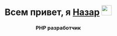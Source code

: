<h1 align="center">Всем привет, я <a href="##" target="_blank">Назар</a> 
<img src="https://github.com/blackcater/blackcater/raw/main/images/Hi.gif" height="32"/></h1>
<h3 align="center">PHP разработчик</h3>
